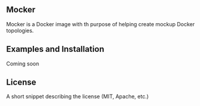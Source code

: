 ## Mocker

Mocker is a Docker image with th purpose of helping create mockup Docker topologies.

## Examples and Installation

Coming soon

## License

A short snippet describing the license (MIT, Apache, etc.)